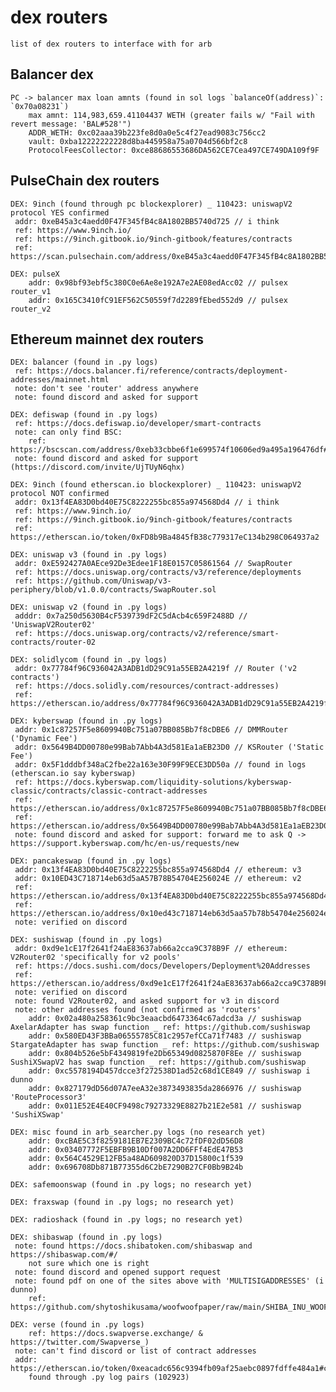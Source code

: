# dex routers
    list of dex routers to interface with for arb

## Balancer dex 
    PC -> balancer max loan amnts (found in sol logs `balanceOf(address)`: `0x70a08231`)
        max amnt: 114,983,659.41104437 WETH (greater fails w/ "Fail with revert message: 'BAL#528'")
        ADDR_WETH: 0xc02aaa39b223fe8d0a0e5c4f27ead9083c756cc2
        vault: 0xba12222222228d8ba445958a75a0704d566bf2c8
        ProtocolFeesCollector: 0xce88686553686DA562CE7Cea497CE749DA109f9F

## PulseChain dex routers
    DEX: 9inch (found through pc blockexplorer) _ 110423: uniswapV2 protocol YES confirmed
     addr: 0xeB45a3c4aedd0F47F345fB4c8A1802BB5740d725 // i think
     ref: https://www.9inch.io/
     ref: https://9inch.gitbook.io/9inch-gitbook/features/contracts
     ref: https://scan.pulsechain.com/address/0xeB45a3c4aedd0F47F345fB4c8A1802BB5740d725   
        
    DEX: pulseX
        addr: 0x98bf93ebf5c380C0e6Ae8e192A7e2AE08edAcc02 // pulsex router_v1 
        addr: 0x165C3410fC91EF562C50559f7d2289fEbed552d9 // pulsex router_v2

## Ethereum mainnet dex routers
    DEX: balancer (found in .py logs)
     ref: https://docs.balancer.fi/reference/contracts/deployment-addresses/mainnet.html
     note: don't see 'router' address anywhere
     note: found discord and asked for support

    DEX: defiswap (found in .py logs)
     ref: https://docs.defiswap.io/developer/smart-contracts
     note: can only find BSC: 
        ref: https://bscscan.com/address/0xeb33cbbe6f1e699574f10606ed9a495a196476df#writeContract
     note: found discord and asked for support (https://discord.com/invite/UjTUyN6qhx)

    DEX: 9inch (found etherscan.io blockexplorer) _ 110423: uniswapV2 protocol NOT confirmed
     addr: 0x13f4EA83D0bd40E75C8222255bc855a974568Dd4 // i think
     ref: https://www.9inch.io/
     ref: https://9inch.gitbook.io/9inch-gitbook/features/contracts
     ref: https://etherscan.io/token/0xFD8b9Ba4845fB38c779317eC134b298C064937a2
     
    DEX: uniswap v3 (found in .py logs)
     addr: 0xE592427A0AEce92De3Edee1F18E0157C05861564 // SwapRouter
     ref: https://docs.uniswap.org/contracts/v3/reference/deployments
     ref: https://github.com/Uniswap/v3-periphery/blob/v1.0.0/contracts/SwapRouter.sol
     
    DEX: uniswap v2 (found in .py logs)
     adddr: 0x7a250d5630B4cF539739dF2C5dAcb4c659F2488D // 'UniswapV2Router02'
     ref: https://docs.uniswap.org/contracts/v2/reference/smart-contracts/router-02

    DEX: solidlycom (found in .py logs)
     addr: 0x77784f96C936042A3ADB1dD29C91a55EB2A4219f // Router ('v2 contracts')
     ref: https://docs.solidly.com/resources/contract-addresses)
     ref: https://etherscan.io/address/0x77784f96C936042A3ADB1dD29C91a55EB2A4219f#writeProxyContract

    DEX: kyberswap (found in .py logs)
     addr: 0x1c87257F5e8609940Bc751a07BB085Bb7f8cDBE6 // DMMRouter ('Dynamic Fee')
     addr: 0x5649B4DD00780e99Bab7Abb4A3d581Ea1aEB23D0 // KSRouter ('Static Fee')
     addr: 0x5F1dddbf348aC2fbe22a163e30F99F9ECE3DD50a // found in logs (etherscan.io say kyberswap)
     ref: https://docs.kyberswap.com/liquidity-solutions/kyberswap-classic/contracts/classic-contract-addresses
     ref: https://etherscan.io/address/0x1c87257F5e8609940Bc751a07BB085Bb7f8cDBE6#writeContract
     ref: https://etherscan.io/address/0x5649B4DD00780e99Bab7Abb4A3d581Ea1aEB23D0#code
     note: found discord and asked for support: forward me to ask Q -> https://support.kyberswap.com/hc/en-us/requests/new

    DEX: pancakeswap (found in .py logs)
     addr: 0x13f4EA83D0bd40E75C8222255bc855a974568Dd4 // ethereum: v3
     addr: 0x10ED43C718714eb63d5aA57B78B54704E256024E // ethereum: v2
     ref: https://etherscan.io/address/0x13f4EA83D0bd40E75C8222255bc855a974568Dd4#writeContract
     ref: https://etherscan.io/address/0x10ed43c718714eb63d5aa57b78b54704e256024e
     note: verified on discord

    DEX: sushiswap (found in .py logs)
     addr: 0xd9e1cE17f2641f24aE83637ab66a2cca9C378B9F // ethereum: V2Router02 'specifically for v2 pools'
     ref: https://docs.sushi.com/docs/Developers/Deployment%20Addresses
     ref: https://etherscan.io/address/0xd9e1cE17f2641f24aE83637ab66a2cca9C378B9F#writeContract
     note: verified on discord
     note: found V2Router02, and asked support for v3 in discord
     note: other addresses found (not confirmed as 'routers'
        addr: 0x02a480a258361c9bc3eaacbd6473364c67adcd3a // sushiswap AxelarAdapter has swap function _ ref: https://github.com/sushiswap
        addr: 0x580ED43F3BBa06555785C81c2957efCCa71f7483 // sushiswap StargateAdapter has swap function _ ref: https://github.com/sushiswap
        addr: 0x804b526e5bF4349819fe2Db65349d0825870F8Ee // sushiswap SushiXSwapV2 has swap function _ ref: https://github.com/sushiswap
        addr: 0xc5578194D457dcce3f272538D1ad52c68d1CE849 // sushiswap i dunno
        addr: 0x827179dD56d07A7eeA32e3873493835da2866976 // sushiswap 'RouteProcessor3'
        addr: 0x011E52E4E40CF9498c79273329E8827b21E2e581 // sushiswap 'SushiXSwap'

    DEX: misc found in arb_searcher.py logs (no research yet)
        addr: 0xcBAE5C3f8259181EB7E2309BC4c72fDF02dD56D8
        addr: 0x03407772F5EBFB9B10Df007A2DD6FFf4EdE47B53
        addr: 0x564C4529E12FB5a48AD609820D37D15800c1f539
        addr: 0x696708Db871B77355d6C2bE7290B27CF0Bb9B24b
    
    DEX: safemoonswap (found in .py logs; no research yet)
    
    DEX: fraxswap (found in .py logs; no research yet)   

    DEX: radioshack (found in .py logs; no research yet)
    
    DEX: shibaswap (found in .py logs)
     note: found https://docs.shibatoken.com/shibaswap and https://shibaswap.com/#/
        not sure which one is right
     note: found discord and opened support request
     note: found pdf on one of the sites above with 'MULTISIGADDRESSES' (i dunno)
        ref: https://github.com/shytoshikusama/woofwoofpaper/raw/main/SHIBA_INU_WOOF_WOOF.pdf

    DEX: verse (found in .py logs)
        ref: https://docs.swapverse.exchange/ & https://twitter.com/Swapverse_)
     note: can't find discord or list of contract addresses
     addr: https://etherscan.io/token/0xeacadc656c9394fb09af25aebc0897fdffe484a1#code
        found through .py log pairs (102923)
